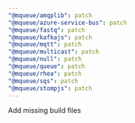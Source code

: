 ```yaml
---
"@mqueue/amqplib": patch
"@mqueue/azure-service-bus": patch
"@mqueue/fastq": patch
"@mqueue/kafkajs": patch
"@mqueue/mqtt": patch
"@mqueue/multicast": patch
"@mqueue/null": patch
"@mqueue/queue": patch
"@mqueue/rhea": patch
"@mqueue/sqs": patch
"@mqueue/stompjs": patch
---
```


Add missing build files

